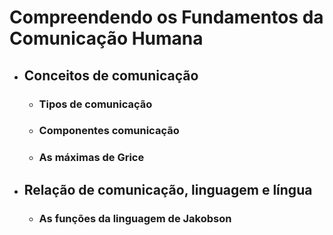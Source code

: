 # Compreendendo os Fundamentos da Comunicação Humana
- ## Conceitos de comunicação
    - ### Tipos de comunicação
    - ### Componentes comunicação
    - ### As máximas de Grice
- ## Relação de comunicação, linguagem e língua 
    - ### As funções da linguagem de Jakobson